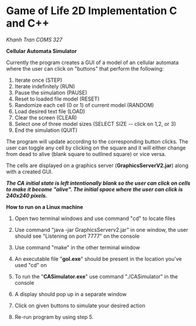 # Game of Life 2D Implementation C and C++
_Khanh Tran
COMS 327_


**Cellular Automata Simulator**

Currently the program creates a GUI of a model of an cellular automata where the user can click on "buttons" that perform the following: 

1. Iterate once (STEP)
2. Iterate indefinitely (RUN)
3. Pause the simulation (PAUSE)
4. Reset to loaded file model (RESET)
5. Randomize each cell (0 or 1) of current model (RANDOM)
6. Load desired text file (LOAD)
7. Clear the screen (CLEAR)
8. Select one of three model sizes (SELECT SIZE -- click on 1,2, or 3)
9. End the simulation (QUIT)


The program will update according to the corresponding button clicks. The user can toggle any cell by clicking on the square and it will either change from dead to alive (blank square to outlined square) or vice versa.

The cells are displayed on a graphics server (**GraphicsServerV2.jar**) along with a created GUI.

_**The CA initial state is left intentionally blank so the user can click on cells to make it become "alive". The initial space where the user can click is 240x240 pixels.**_

**How to run on a Linux machine**


1. Open two terminal windows and use command "cd" to locate files


2. Use command "java -jar GraphicsServerv2.jar" in one window, the user should see "Listening on port 7777" on the console

3. Use command "make" in the other terminal window

4. An executable file "**gol.exe**" should be present in the location you've used "cd" on

5. To run the "**CASimulator.exe**" use command "./CASimulator" in the console

6. A display should pop up in a separate window

7. Click on given buttons to simulate your desired action

8. Re-run program by using step 5.












